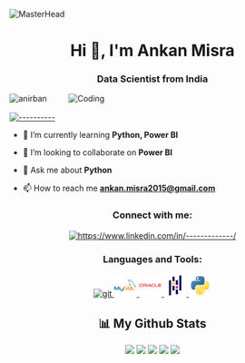 ![MasterHead](https://www.topcoder.com/wp-content/media/2018/04/DataScience.gif)
<h1 align="center">Hi 👋, I'm Ankan Misra</h1>
<h3 align="center">Data Scientist from India</h3>

<img align="right" alt="Coding" width="400" src="https://camo.githubusercontent.com/20ba1b87416f6e74a4debebec7a695504eec286a3a0a082f8cc6063ab1353dbe/68747470733a2f2f6d69726f2e6d656469756d2e636f6d2f6d61782f313430302f302a4647443642557a7a5a7331564a4c75592e676966">
<p align="left"> <img src="https://komarev.com/ghpvc/?username=Ankan-Misra-07&label=Profile%20views&color=0e75b6&style=flat" alt="anirban" /> </p>

<p align="left"> <a href="https://www.linkedin.com/in/ankan-misra" target="blank"><img align="center" src="https://img.icons8.com/color/2x/linkedin-circled.png" alt="----------" height="40" width="40" /></a> </p>


- 🌱 I’m currently learning **Python, Power BI**

- 👯 I’m looking to collaborate on **Power BI**

- 💬 Ask me about **Python**

- 📫 How to reach me **ankan.misra2015@gmail.com**

<h3 align="center">Connect with me:</h3>
<p align="center">
<a href="https://www.linkedin.com/in/https://www.linkedin.com/in/ankan-misra/" target="blank"><img align="center" src="https://img.icons8.com/color/2x/linkedin-circled.png" alt="https://www.linkedin.com/in/-------------/" height="40" width="40" /></a>



 </p>

<h3 align="center">Languages and Tools:</h3>
<p align="center"> <a href="https://git-scm.com/" target="_blank" rel="noreferrer"> <img src="https://www.vectorlogo.zone/logos/git-scm/git-scm-icon.svg" alt="git" width="40" height="40"/> </a> <a href="https://www.mysql.com/" target="_blank" rel="noreferrer"> <img src="https://raw.githubusercontent.com/devicons/devicon/master/icons/mysql/mysql-original-wordmark.svg" alt="mysql" width="40" height="40"/> </a> <a href="https://www.oracle.com/" target="_blank" rel="noreferrer"> <img src="https://raw.githubusercontent.com/devicons/devicon/master/icons/oracle/oracle-original.svg" alt="oracle" width="40" height="40"/> </a> <a href="https://pandas.pydata.org/" target="_blank" rel="noreferrer"> <img src="https://raw.githubusercontent.com/devicons/devicon/2ae2a900d2f041da66e950e4d48052658d850630/icons/pandas/pandas-original.svg" alt="pandas" width="40" height="40"/> </a> <a href="https://www.python.org" target="_blank" rel="noreferrer"> <img src="https://raw.githubusercontent.com/devicons/devicon/master/icons/python/python-original.svg" alt="python" width="40" height="40"/> </a> </p>
<h2 align="center">📊 My Github Stats</h2>
<p align="center">
<img src="http://github-profile-summary-cards.vercel.app/api/cards/profile-details?username=Ankan-Misra-07&theme=solarized_dark">
<img src="http://github-profile-summary-cards.vercel.app/api/cards/repos-per-language?username=Ankan-Misra-07&theme=solarized_dark">
<img src="http://github-profile-summary-cards.vercel.app/api/cards/most-commit-language?username=Ankan-Misra-07&theme=solarized_dark">
<img src="http://github-profile-summary-cards.vercel.app/api/cards/stats?username=Ankan-Misra-07&theme=solarized_dark">
<img src="http://github-profile-summary-cards.vercel.app/api/cards/productive-time?username=Ankan-Misra-07&theme=solarized_dark&utcOffset=8">
	
</p>
